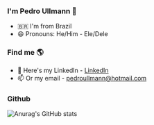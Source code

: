 ### I'm Pedro Ullmann 👋
- 🇧🇷 I'm from Brazil
- 😄 Pronouns: He/Him - Ele/Dele

### Find me 🌎
- 💼 Here's my LinkedIn - [LinkedIn](http://linkedin.com/in/pedroullmann/)
- 📫 Or my email - pedroullmann@hotmail.com

### Github
![Anurag's GitHub stats](https://github-readme-stats.vercel.app/api?username=pedroullmann&show_icons=true&theme=transparent)
